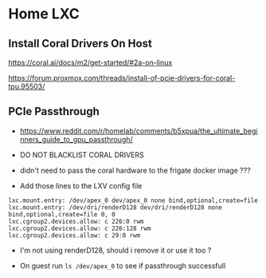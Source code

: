 # Home LXC

## Install Coral Drivers On Host

https://coral.ai/docs/m2/get-started/#2a-on-linux

https://forum.proxmox.com/threads/install-of-pcie-drivers-for-coral-tpu.95503/

## PCIe Passthrough

- https://www.reddit.com/r/homelab/comments/b5xpua/the_ultimate_beginners_guide_to_gpu_passthrough/

- DO NOT BLACKLIST CORAL DRIVERS

- didn't need to pass the coral hardware to the frigate docker image ???

- Add those lines to the LXV config file

```
lxc.mount.entry: /dev/apex_0 dev/apex_0 none bind,optional,create=file
lxc.mount.entry: /dev/dri/renderD128 dev/dri/renderD128 none bind,optional,create=file 0, 0
lxc.cgroup2.devices.allow: c 226:0 rwm
lxc.cgroup2.devices.allow: c 226:128 rwm
lxc.cgroup2.devices.allow: c 29:0 rwm
```

- I'm not using renderD128, should i remove it or use it too ?

- On guest run `ls /dev/apex_0` to see if passthrough successfull
